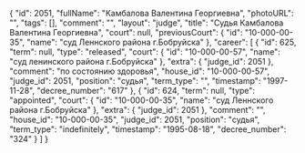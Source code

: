 {
    "id": 2051,
    "fullName": "Камбалова Валентина Георгиевна",
    "photoURL": "",
    "tags": [],
    "comment": "",
    "layout": "judge",
    "title": "Судья Камбалова Валентина Георгиевна",
    "court": null,
    "previousCourt": {
        "id": "10-000-00-35",
        "name": "суд Леннского района г.Бобруйска"
    },
    "career": [
        {
            "id": 625,
            "term": null,
            "type": "released",
            "court": {
                "id": "10-000-00-57",
                "name": "суд ленинского района г.Бобруйска"
            },
            "extra": {
                "judge_id": 2051
            },
            "comment": "по состоянию здоровья",
            "house_id": "10-000-00-57",
            "judge_id": 2051,
            "position": "судья",
            "term_type": "",
            "timestamp": "1997-11-28",
            "decree_number": "617"
        },
        {
            "id": 624,
            "term": null,
            "type": "appointed",
            "court": {
                "id": "10-000-00-35",
                "name": "суд Леннского района г.Бобруйска"
            },
            "extra": {
                "judge_id": 2051
            },
            "comment": "",
            "house_id": "10-000-00-35",
            "judge_id": 2051,
            "position": "судья",
            "term_type": "indefinitely",
            "timestamp": "1995-08-18",
            "decree_number": "324"
        }
    ]
}